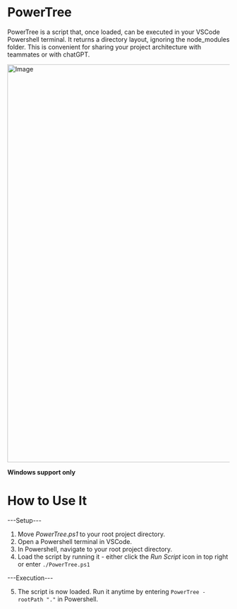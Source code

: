 # PowerTree

PowerTree is a script that, once loaded, can be executed in your VSCode Powershell terminal. It returns a directory layout, ignoring the node_modules folder. This is convenient for sharing your project architecture with teammates or with chatGPT.


<a href="https://freeimage.host/i/J7t1BHl">
    <img src="https://iili.io/J7t1BHl.md.png" alt="Image" width="900"/>
</a>

**Windows support only**

# How to Use It

---Setup---
1. Move _PowerTree.ps1_ to your root project directory.
2. Open a Powershell terminal in VSCode.
3. In Powershell, navigate to your root project directory.
4. Load the script by running it - either click the _Run Script_ icon in top right or enter `./PowerTree.ps1`
   
---Execution---

5. The script is now loaded. Run it anytime by entering `PowerTree -rootPath "."` in Powershell.
